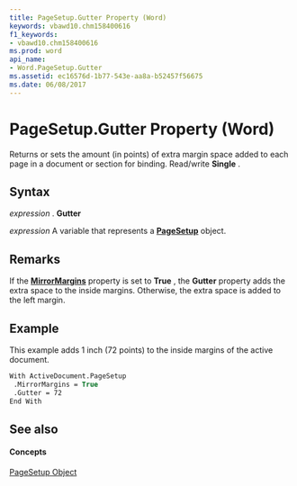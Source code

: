 ```yaml
---
title: PageSetup.Gutter Property (Word)
keywords: vbawd10.chm158400616
f1_keywords:
- vbawd10.chm158400616
ms.prod: word
api_name:
- Word.PageSetup.Gutter
ms.assetid: ec16576d-1b77-543e-aa8a-b52457f56675
ms.date: 06/08/2017
---
```



# PageSetup.Gutter Property (Word)

Returns or sets the amount (in points) of extra margin space added to each page in a document or section for binding. Read/write **Single** .


## Syntax

 _expression_ . **Gutter**

 _expression_ A variable that represents a **[PageSetup](pagesetup-object-word.md)** object.


## Remarks

If the **[MirrorMargins](pagesetup-mirrormargins-property-word.md)** property is set to **True** , the **Gutter** property adds the extra space to the inside margins. Otherwise, the extra space is added to the left margin.


## Example

This example adds 1 inch (72 points) to the inside margins of the active document.


```vb
With ActiveDocument.PageSetup 
 .MirrorMargins = True 
 .Gutter = 72 
End With
```


## See also


#### Concepts


[PageSetup Object](pagesetup-object-word.md)


